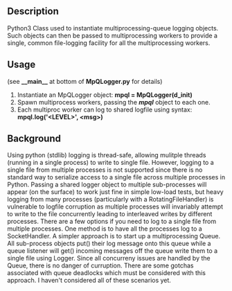 Description
-----------
Python3 Class used to instantiate multiprocessing-queue logging objects. Such objects can then be passed to multiprocessing workers to provide a single, common file-logging facility for all the multiprocessing workers. 

Usage
-----
(see __\_\_main\_\___ at bottom of __MpQLogger.py__ for details)
1) Instantiate an MpQLogger object: __mpql = MpQLogger(d_init)__
2) Spawn multiprocess workers, passing the *__mpql__* object to each one.
3) Each multiproc worker can log to shared logfile using syntax: __mpql.log('\<LEVEL>\', \<msg>\)__

Background
-----------
Using python (stdlib) logging is thread-safe, allowing mulitple threads (running in a single process) to write to single file. However, logging to a single file from multiple processes is not supported since there is no standard way to serialize access to a single file across multiple processes in Python. Passing a shared logger object to multiple sub-processes will appear (on the surface) to work just fine in simple low-load tests, but heavy logging from many processes (particularly with a RotatingFileHandler) is vulnerable to logfile corruption as multiple processes will invariably attempt to write to the file concurrently leading to interleaved writes by different processes.  There are a few options if you need to log to a single file from multiple processes. One method is to have all the processes log to a SocketHandler.  A simpler approach is to start up a multiprocessing Queue.  All sub-process objects put() their log message onto this queue while a queue listener will get() incoming messages off the queue write them to a single file using Logger. Since all concurreny issues are handled by the Queue, there is no danger of curruption. There are some gotchas associated with queue deadlocks which must be considered with this approach. I haven't considered all of these scenarios yet.
